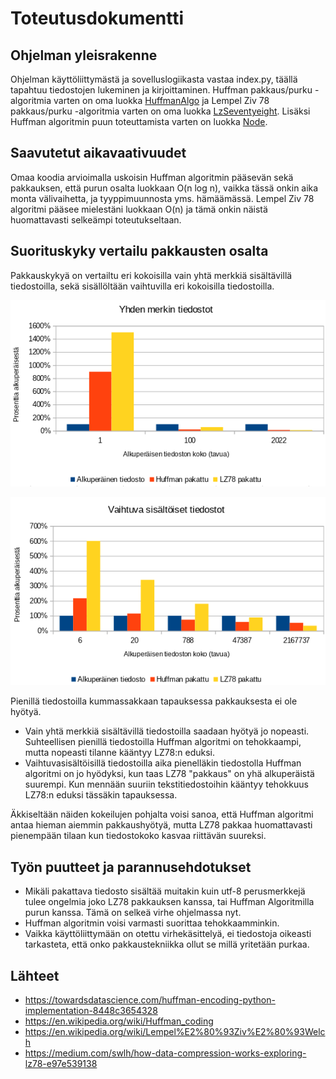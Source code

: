 # Toteutusdokumentti

## Ohjelman yleisrakenne

Ohjelman käyttöliittymästä ja sovelluslogiikasta vastaa index.py, täällä tapahtuu tiedostojen lukeminen ja kirjoittaminen. Huffman pakkaus/purku -algoritmia varten on oma luokka [HuffmanAlgo](https://github.com/ereborinkorppi/tiralabra/blob/main/src/huffman_algo.py) ja Lempel Ziv 78 pakkaus/purku -algoritmia varten on oma luokka [LzSeventyeight](https://github.com/ereborinkorppi/tiralabra/blob/main/src/lz_seventyeight.py). Lisäksi Huffman algoritmin puun toteuttamista varten on luokka [Node](https://github.com/ereborinkorppi/tiralabra/blob/main/src/node.py).

## Saavutetut aikavaativuudet

Omaa koodia arvioimalla uskoisin Huffman algoritmin pääsevän sekä pakkauksen, että purun osalta luokkaan O(n log n), vaikka tässä onkin aika monta välivaihetta, ja tyyppimuunnosta yms. hämäämässä. Lempel Ziv 78 algoritmi pääsee mielestäni luokkaan O(n) ja tämä onkin näistä huomattavasti selkeämpi toteutukseltaan.

## Suorituskyky vertailu pakkausten osalta

Pakkauskykyä on vertailtu eri kokoisilla vain yhtä merkkiä sisältävillä tiedostoilla, sekä sisällöltään vaihtuvilla eri kokoisilla tiedostoilla.

![](./kuvat/yhden_merkin.png)

![](./kuvat/vaihtuva.png)

Pienillä tiedostoilla kummassakkaan tapauksessa pakkauksesta ei ole hyötyä. 

- Vain yhtä merkkiä sisältävillä tiedostoilla saadaan hyötyä jo nopeasti. Suhteellisen pienillä tiedostoilla Huffman algoritmi on tehokkaampi, mutta nopeasti tilanne kääntyy LZ78:n eduksi.
- Vaihtuvasisältöisillä tiedostoilla aika pienelläkin tiedostolla Huffman algoritmi on jo hyödyksi, kun taas LZ78 "pakkaus" on yhä alkuperäistä suurempi. Kun mennään suuriin tekstitiedostoihin kääntyy tehokkuus LZ78:n eduksi tässäkin tapauksessa.

Äkkiseltään näiden kokeilujen pohjalta voisi sanoa, että Huffman algoritmi antaa hieman aiemmin pakkaushyötyä, mutta LZ78 pakkaa huomattavasti pienempään tilaan kun tiedostokoko kasvaa riittävän suureksi.

## Työn puutteet ja parannusehdotukset

- Mikäli pakattava tiedosto sisältää muitakin kuin utf-8 perusmerkkejä tulee ongelmia joko LZ78 pakkauksen kanssa, tai Huffman Algoritmilla purun kanssa. Tämä on selkeä virhe ohjelmassa nyt.
- Huffman algoritmin voisi varmasti suorittaa tehokkaamminkin. 
- Vaikka käyttöliittymään on otettu virhekäsittelyä, ei tiedostoja oikeasti tarkasteta, että onko pakkaustekniikka ollut se millä yritetään purkaa.

## Lähteet

- https://towardsdatascience.com/huffman-encoding-python-implementation-8448c3654328
- https://en.wikipedia.org/wiki/Huffman_coding
- https://en.wikipedia.org/wiki/Lempel%E2%80%93Ziv%E2%80%93Welch
- https://medium.com/swlh/how-data-compression-works-exploring-lz78-e97e539138